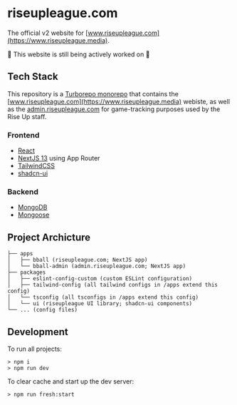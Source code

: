 # riseupleague.com

The official v2 website for [www.riseupleague.com](https://www.riseupleague.media).

🚧 This website is still being actively worked on 🚧

## Tech Stack

This repository is a [Turborepo monorepo](https://turbo.build/repo/docs) that contains the [www.riseupleague.com](https://www.riseupleague.media) webiste, as well as the [admin.riseupleague.com](https://admin.riseupleague.com) for game-tracking purposes used by the Rise Up staff.

### Frontend

- [React](https://react.dev)
- [NextJS 13](https://nextjs.org/) using App Router
- [TailwindCSS](https://tailwindcss.com/)
- [shadcn-ui](https://ui.shadcn.com/)

### Backend

- [MongoDB](https://www.mongodb.com/)
- [Mongoose](https://mongoosejs.com/)

## Project Archicture

```
├── apps
│   ├── bball (riseupleague.com; NextJS app)
│   └── bball-admin (admin.riseupleague.com; NextJS app)
├── packages
│   ├── eslint-config-custom (custom ESLint configuration)
│   ├── tailwind-config (all tailwind configs in /apps extend this config)
│   └── tsconfig (all tsconfigs in /apps extend this config)
│   └── ui (riseupleague UI library; shadcn-ui components)
└── ... (config files)
```

## Development

To run all projects:

```
> npm i
> npm run dev
```

To clear cache and start up the dev server:

```
> npm run fresh:start
```
